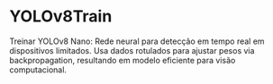 # YOLOv8Train
Treinar YOLOv8 Nano: Rede neural para detecção em tempo real em dispositivos limitados. Usa dados rotulados para ajustar pesos via backpropagation, resultando em modelo eficiente para visão computacional.
